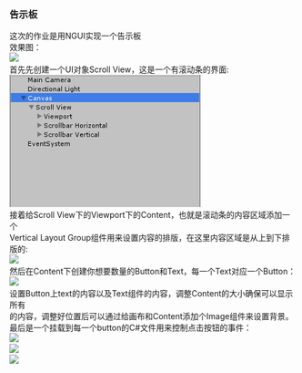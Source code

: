 ### 告示板
这次的作业是用NGUI实现一个告示板<br>
效果图：<br>
![](https://github.com/flashowner/eighth3DHomework/blob/master/%E6%88%AA%E5%9B%BE/%E6%8D%95%E8%8E%B7.PNG6)<br>
首先先创建一个UI对象Scroll View，这是一个有滚动条的界面:<br>
![](https://github.com/flashowner/eighth3DHomework/blob/master/%E6%88%AA%E5%9B%BE/%E6%8D%95%E8%8E%B7.PNG)<br>
接着给Scroll View下的Viewport下的Content，也就是滚动条的内容区域添加一个<br>
Vertical Layout Group组件用来设置内容的排版，在这里内容区域是从上到下排版的:<br>
![](https://github.com/flashowner/eighth3DHomework/blob/master/%E6%88%AA%E5%9B%BE/%E6%8D%95%E8%8E%B7.PNG1)<br>
然后在Content下创建你想要数量的Button和Text，每一个Text对应一个Button：<br>
![](https://github.com/flashowner/eighth3DHomework/blob/master/%E6%88%AA%E5%9B%BE/%E6%8D%95%E8%8E%B7.PNG2)<br>
设置Button上text的内容以及Text组件的内容，调整Content的大小确保可以显示所有<br>
的内容，调整好位置后可以通过给画布和Content添加个Image组件来设置背景。<br>
最后是一个挂载到每一个button的C#文件用来控制点击按钮的事件：<br>
![](https://github.com/flashowner/eighth3DHomework/blob/master/%E6%88%AA%E5%9B%BE/%E6%8D%95%E8%8E%B7.PNG3)<br>
![](https://github.com/flashowner/eighth3DHomework/blob/master/%E6%88%AA%E5%9B%BE/%E6%8D%95%E8%8E%B7.PNG4)<br>
![](https://github.com/flashowner/eighth3DHomework/blob/master/%E6%88%AA%E5%9B%BE/%E6%8D%95%E8%8E%B7.PNG5)<br>
